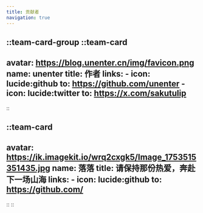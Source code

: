 ```yaml
---
title: 贡献者
navigation: true
---
```


::team-card-group
  ::team-card
  ---
  avatar: https://blog.unenter.cn/img/favicon.png
  name: unenter
  title: 作者
  links:
    - icon: lucide:github
      to: https://github.com/unenter
    - icon: lucide:twitter
      to: https://x.com/sakutulip
  ---
  ::

  ::team-card
  ---
  avatar: https://ik.imagekit.io/wrq2cxgk5/Image_1753515351435.jpg
  name: 落落
  title: 请保持那份热爱，奔赴下一场山海
  links:
    - icon: lucide:github
      to: https://github.com/
  ---
  ::
::
